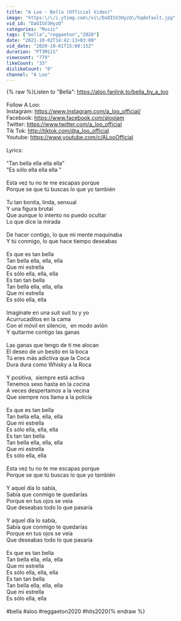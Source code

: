 ```yaml
---
title: "A Loo - Bella (Official Video)"
image: "https:\/\/i.ytimg.com\/vi\/DaOISV3HyzQ\/hqdefault.jpg"
vid_id: "DaOISV3HyzQ"
categories: "Music"
tags: ["bella","reggaeton","2020"]
date: "2021-10-02T14:42:13+03:00"
vid_date: "2020-10-01T15:00:15Z"
duration: "PT3M11S"
viewcount: "779"
likeCount: "33"
dislikeCount: "0"
channel: "A Loo"
---
```

{% raw %}Listen to &quot;Bella&quot;: <a rel="nofollow" target="blank" href="https://aloo.fanlink.to/bella_by_a_loo">https://aloo.fanlink.to/bella_by_a_loo</a><br /><br />Follow A Loo:<br />Instagram: <a rel="nofollow" target="blank" href="https://www.instagram.com/a_loo_official/">https://www.instagram.com/a_loo_official/</a><br />Facebook: <a rel="nofollow" target="blank" href="https://www.facebook.com/alooiam">https://www.facebook.com/alooiam</a><br />Twitter: <a rel="nofollow" target="blank" href="https://www.twitter.com/a_loo_official">https://www.twitter.com/a_loo_official</a><br />Tik Tok: <a rel="nofollow" target="blank" href="http://tiktok.com/@a_loo_official">http://tiktok.com/@a_loo_official</a><br />Youtube: <a rel="nofollow" target="blank" href="https://www.youtube.com/c/ALooOfficial">https://www.youtube.com/c/ALooOfficial</a><br /><br />Lyrics:<br /><br />&quot;Tan bella ella ella ella&quot;<br />&quot;Es sólo ella ella ella &quot;<br /><br />Esta vez tu no te me escapas porque <br />Porque se que tú buscas lo que yo también <br /><br />Tu tan bonita, linda, sensual<br />Y una figura brutal <br />Que aunque lo intento no puedo ocultar <br />Lo que dice la mirada<br /><br />De hacer contigo, lo que mi mente maquinaba <br />Y tú conmigo, lo que hace tiempo deseabas  <br /><br />Es que es tan bella<br />Tan bella ella, ella, ella<br />Que mi estrella <br />Es sólo ella, ella, ella<br />Es tan tan bella<br />Tan bella ella, ella, ella<br />Que mi estrella <br />Es sólo ella, ella<br /><br />Imagínate en una suit suit tu y yo <br />Acurrucaditos en la cama <br />Con el móvil en silencio,  en modo avión <br />Y quitarme contigo las ganas <br /><br />Las ganas que tengo de tí me alocan <br />El deseo de un besito en la boca <br />Tú eres más adictiva que la Coca<br />Dura dura como Whisky a la Roca <br /><br />Y positiva,  siempre está activa<br />Tenemos sexo hasta en la cocina <br />A veces despertamos a la vecina <br />Que siempre nos llama a la policía <br /><br />Es que es tan bella<br />Tan bella ella, ella, ella<br />Que mi estrella <br />Es sólo ella, ella, ella<br />Es tan tan bella<br />Tan bella ella, ella, ella<br />Que mi estrella <br />Es sólo ella, ella<br /><br />Esta vez tu no te me escapas porque <br />Porque se que tú buscas lo que yo también <br /><br />Y aquel día lo sabía, <br />Sabía que conmigo te quedarías<br />Porque en tus ojos se veía <br />Que deseabas todo lo que pasaría<br /><br />Y aquel día lo sabía, <br />Sabía que conmigo te quedarías<br />Porque en tus ojos se veía <br />Que deseabas todo lo que pasaría<br /><br />Es que es tan bella<br />Tan bella ella, ella, ella<br />Que mi estrella <br />Es sólo ella, ella, ella<br />Es tan tan bella<br />Tan bella ella, ella, ella<br />Que mi estrella <br />Es sólo ella, ella<br /><br />#bella #aloo #reggaeton2020 #hits2020{% endraw %}
